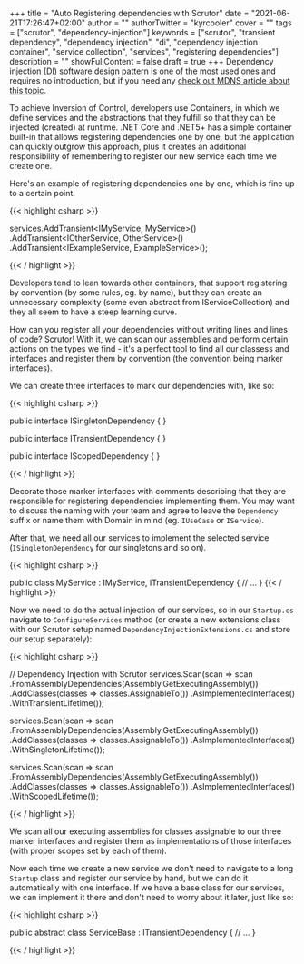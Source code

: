 +++
title = "Auto Registering dependencies with Scrutor"
date = "2021-06-21T17:26:47+02:00"
author = ""
authorTwitter = "kyrcooler"
cover = ""
tags = ["scrutor", "dependency-injection"]
keywords = ["scrutor", "transient dependency", "dependency injection", "di", "dependency injection container", "service collection", "services", "registering dependencies"]
description = ""
showFullContent = false
draft = true
+++
Dependency injection (DI) software design pattern is one of the most used ones and requires no introduction, but if you need any [check out MDNS article about this topic](https://docs.microsoft.com/en-us/aspnet/core/fundamentals/dependency-injection). 

To achieve Inversion of Control, developers use Containers, in which we define services and the abstractions that they fulfill so that they can be injected (created) at runtime. .NET Core and .NET5+ has a simple container built-in that allows registering dependencies one by one, but the application can quickly outgrow this approach, plus it creates an additional responsibility of remembering to register our new service each time we create one.

Here's an example of registering dependencies one by one, which is fine up to a certain point.

{{< highlight csharp >}}

services.AddTransient<IMyService, MyService>()
                .AddTransient<IOtherService, OtherService>()
                .AddTransient<IExampleService, ExampleService>();

{{< / highlight >}}

Developers tend to lean towards other containers, that support registering by convention (by some rules, eg. by name), but they can create an unnecessary complexity (some even abstract from IServiceCollection) and they all seem to have a steep learning curve.

How can you register all your dependencies without writing lines and lines of code?  [Scrutor](https://www.nuget.org/packages/Scrutor/)! With it, we can scan our assemblies and perform certain actions on the types we find - it's a perfect tool to find all our classess and interfaces and register them by convention (the convention being marker interfaces).

We can create three interfaces to mark our dependencies with, like so:

{{< highlight csharp >}}

public interface ISingletonDependency { }

public interface ITransientDependency { }

public interface IScopedDependency { }

{{< / highlight >}}


Decorate those marker interfaces with comments describing that they are responsible for registering dependencies implementing them. You may want to discuss the naming with your team and agree to leave the `Dependency` suffix or name them with Domain in mind (eg. `IUseCase` or `IService`).

After that, we need all our services to implement the selected service (`ISingletonDependency` for our singletons and so on).

{{< highlight csharp >}}

public class MyService : IMyService, ITransientDependency 
{
    // ...
}
{{< / highlight >}}

Now we need to do the actual injection of our services, so in our `Startup.cs` navigate to `ConfigureServices` method (or create a new extensions class with our Scrutor setup named `DependencyInjectionExtensions.cs` and store our setup separately):

{{< highlight csharp >}}

// Dependency Injection with Scrutor
services.Scan(scan => scan
    .FromAssemblyDependencies(Assembly.GetExecutingAssembly())
    .AddClasses(classes => 
        classes.AssignableTo<ITransientDependency>())
    .AsImplementedInterfaces()
    .WithTransientLifetime());

services.Scan(scan => scan
    .FromAssemblyDependencies(Assembly.GetExecutingAssembly())
    .AddClasses(classes => 
        classes.AssignableTo<ISingletonDependency>())
    .AsImplementedInterfaces()
    .WithSingletonLifetime());

services.Scan(scan => scan
    .FromAssemblyDependencies(Assembly.GetExecutingAssembly())
    .AddClasses(classes => 
        classes.AssignableTo<IScopedDependency>())
    .AsImplementedInterfaces()
    .WithScopedLifetime());

{{< / highlight >}}

We scan all our executing assemblies for classes assignable to our three marker interfaces and register them as implementations of those interfaces (with proper scopes set by each of them). 

Now each time we create a new service we don't need to navigate to a long `Startup` class and register our service by hand, but we can do it automatically with one interface. If we have a base class for our services, we can implement it there and don't need to worry about it later, just like so:

{{< highlight csharp >}}

public abstract class ServiceBase : ITransientDependency 
{
    // ...
}

{{< / highlight >}}